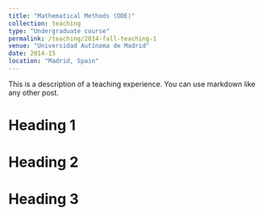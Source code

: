 ```yaml
---
title: "Mathematical Methods (ODE)"
collection: teaching
type: "Undergraduate course"
permalink: /teaching/2014-fall-teaching-1
venue: "Universidad Autínoma de Madrid"
date: 2014-15
location: "Madrid, Spain"
---
```


This is a description of a teaching experience. You can use markdown like any other post.

Heading 1
======

Heading 2
======

Heading 3
======
